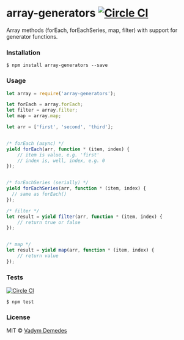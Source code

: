 # array-generators [![Circle CI](https://circleci.com/gh/vdemedes/array-generators.svg?style=svg)](https://circleci.com/gh/vdemedes/array-generators)

Array methods (forEach, forEachSeries, map, filter) with support for generator functions.


### Installation

```
$ npm install array-generators --save
```


### Usage

```js
let array = require('array-generators');

let forEach = array.forEach;
let filter = array.filter;
let map = array.map;

let arr = ['first', 'second', 'third'];


/* forEach (async) */
yield forEach(arr, function * (item, index) {
	// item is value, e.g. 'first'
	// index is, well, index, e.g. 0
});


/* forEachSeries (serially) */
yield forEachSeries(arr, function * (item, index) {
  // same as forEach()
});

/* filter */
let result = yield filter(arr, function * (item, index) {
	// return true or false
});


/* map */
let result = yield map(arr, function * (item, index) {
	// return value
});
```


### Tests

[![Circle CI](https://circleci.com/gh/vdemedes/array-generators.svg?style=svg)](https://circleci.com/gh/vdemedes/array-generators)

```
$ npm test
```


### License

MIT © [Vadym Demedes](http://vadimdemedes.com)
